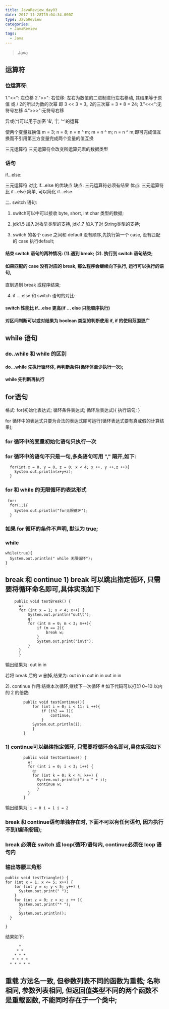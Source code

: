 ```yaml
---
title: JavaReview_day03
date: 2017-11-28T15:04:34.000Z
type: JavaReview
categories:
  - JavaReview
tags:
  - Java
---
```


> Java

## 运算符

### 位运算符:

1."<<": 左位移 2.">>": 右位移: 左右为数值的二进制进行左右移动, 其结果等于原值 或 / 2的所以为数的次幂 即 3 << 3 = 3_ 2的三次幂 = 3 * 8 = 24; 3."<<<":无符号左移 4.">>>":无符号右移

异或(^)可以用于加密 '&', '|', '^'的运算

使两个变量互换值 m = 3; n = 8; n = n ^ m; m = n ^ m; n = n ^ m;即可完成值互换而不引用第三方变量完成两个变量的值互换

三元运算符 三元运算符会改变所运算元素的数据类型

### 语句

if...else:

三元运算符 对比 if...else 的优缺点 缺点: 三元运算符必须有结果 优点: 三元运算符比 if...else 简单, 可以简化 if...else

二. switch 语句:

1) switch可以中可以接收 byte, short, int char 类型的数据;

2) jdk1.5 加入对枚举类型的支持, jdk1.7 加入了对 String类型的支持;

3) switch 的各个 case 之间和 default 没有顺序,先执行第一个 case, 没有匹配的 case 执行default;


#### 结束 switch 语句的两种情况: (1).遇到 break; (2). 执行到 switch 语句结束;

#### 如果匹配的 case  没有对应的 break, 那么程序会继续向下执行, 运行可以执行的语句,
  直到遇到 break 或程序结束;

4) if ... else 和 switch 语句的对比:

#### switch 性能比 if...else 更高(if ... else 只能顺序执行)

#### 对区间判断可以或对结果为 boolean 类型的判断使用 if, if 的使用范围更广

##  while 语句

### do..while 和 while 的区别


#### do...while 先执行循环体, 再判断条件(循环体至少执行一次);
#### while 先判断再执行


## for语句

格式: for(初始化表达式; 循环条件表达式; 循环后表达式){ 执行语句; }


for 循环中的表达式只要为合法的表达式即可运行(循环表达式要有真或假的计算结果);


### for 循环中的变量初始化语句只执行一次

### for 循环中的语句不只是一句,多条语句可用 "," 隔开,如下:

```
  for(int x = 0, y = 0, z = 0; x < 4; x ++, y ++,z ++){
    System.out.println(x+y+z);
  }
```

### for 和 while 的无限循环的表达形式

```
 for:
  for(;;){
    System.out.println("for无限循环");
  }
```
### 如果 for 循环的条件不声明, 默认为 true;

### while
```
while(true){
  System.out.println(" while 无限循环");
}
```

## break 和 continue 1) break 可以跳出指定循环, 只需要将循环命名即可,具体实现如下


```
    public void testBreak() {
      w:
      for (int x = 1; x < 4; x++) {
          System.out.println("out\t");
          q:
          for (int m = 0; m < 3; m++){
              if (m == 2){
                  break w;
              }
              System.out.print("in\t");
          }
      }
      }
```

  输出结果为: out    in    in

  若将 break 后的 w 删掉,结果为: out    in    in    out    in    in    out    in    in


  2). continue
    作用:结束本次循环,继续下一次循环
    # 如下代码可以打印 0~10 以内的 2 的倍数:
```
        public void testContinue(){
            for (int i = 0; i < 11; i ++){
                if (i%2 == 1){
                    continue;
                }
            System.out.println(i);
            }
        }
```

### 1)  continue可以继续指定循环, 只需要将循环命名即可,具体实现如下
```
        public void testContinue() {
          w:
          for (int i = 0; i < 3; i++) {
            q:
            for (int k = 0; k < 4; k++) {
              System.out.println("i = " + i);
              continue w;
              }
          }
        }
```

输出结果为:
    ```
               i = 0
               i = 1
               i = 2
    ```
### break 和 continue语句单独存在时, 下面不可以有任何语句, 因为执行不到(编译报错);

### break 必须在 switch 或 loop(循环)语句内, continue必须在 loop 语句内

### 输出等腰三角形
```
public void testTriangle() {
for (int x = 1; x <= 5; x++) {
    for (int y = x; y < 5; y++) {
      System.out.print(" ");
    }
    for (int z = 0; z < x; z ++ ){
      System.out.print("* ");
      }
      System.out.println();
  }

}

```

  结果如下:

```
      *
     * *
    * * *
   * * * *
  * * * * *
```
## 重载 方法名一致, 但参数列表不同的函数为重载; 名称相同, 参数列表相同, 但返回值类型不同的两个函数不是重载函数, 不能同时存在于一个类中;
